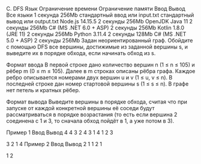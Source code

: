 C. DFS
Язык	Ограничение времени	Ограничение памяти	Ввод	Вывод
Все языки	1 секунда	256Mb	стандартный ввод или input.txt	стандартный вывод или output.txt
Node.js 14.15.5	2 секунды	256Mb
OpenJDK Java 11	2 секунды	256Mb
C# (MS .NET 6.0 + ASP)	2 секунды	256Mb
Kotlin 1.8.0 (JRE 11)	2 секунды	256Mb
Python 3.11.4	2 секунды	128Mb
C# (MS .NET 5.0 + ASP)	2 секунды	256Mb
Задан неориентированный граф. Обойдите с помощью DFS все вершины, достижимые из заданной вершины s, и выведите их в порядке обхода, если начинать обход из s.

Формат ввода
В первой строке дано количество вершин n (1 ≤ n ≤ 105) и рёбер m (0 ≤ m ≤ 105). Далее в m строках описаны рёбра графа. Каждое ребро описывается номерами двух вершин u и v (1 ≤ u, v ≤ n). В последней строке дан номер стартовой вершины s (1 ≤ s ≤ n). В графе нет петель и кратных рёбер.

Формат вывода
Выведите вершины в порядке обхода, считая что при запуске от каждой конкретной вершины её соседи будут рассматриваться в порядке возрастания (то есть если вершина 2 соединена с 1 и 3, то сначала обход пойдёт в 1, а уже потом в 3).

Пример 1
Ввод	Вывод
4 4
3 2
4 3
1 4
1 2
3

3 2 1 4
Пример 2
Ввод	Вывод
2 1
1 2
1

1 2 